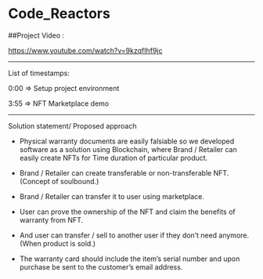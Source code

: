 # Code_Reactors


##Project Video :

https://www.youtube.com/watch?v=9kzqfIhf9jc

--------------------------------------------------------------
List of timestamps:

0:00 => Setup project environment

3:55 => NFT Marketplace demo

---------------------------------------------------------------
Solution statement/ Proposed approach

-  Physical warranty documents are easily falsiable so we developed software as a solution using Blockchain, where Brand / Retailer can easily create NFTs for Time duration of particular product.

-  Brand / Retailer can create transferable or non-transferable NFT.(Concept of soulbound.) 

- Brand / Retailer can transfer it to user using marketplace.
- User can prove the ownership of the NFT and claim the benefits of warranty from NFT.

- And user can transfer / sell to another user if they don’t need anymore.(When product is sold.)

- The warranty card should include the item’s serial number and upon purchase be sent to the customer’s email address.
